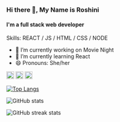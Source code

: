 
### Hi there 👋, My Name is Roshini 
#### I'm a full stack web developer 

Skills: REACT / JS / HTML / CSS / NODE

- 🔭 I’m currently working on Movie Night 
- 🌱 I’m currently learning React 
- 😄 Pronouns: She/her 


[<img src='https://cdn.jsdelivr.net/npm/simple-icons@3.0.1/icons/github.svg' alt='github' color ='white' height='20'>](https://github.com/roshnirajan1106)  [<img src='https://cdn.jsdelivr.net/npm/simple-icons@3.0.1/icons/linkedin.svg' alt='linkedin' color ='white'  height='20'>](https://www.linkedin.com/in/roshini-rajan-353505193/)  [<img src='https://cdn.jsdelivr.net/npm/simple-icons@3.0.1/icons/twitter.svg' alt='twitter' color ='white'  height='20'>](https://twitter.com/Roshnirajan5)  

[![Top Langs](https://github-readme-stats.vercel.app/api/top-langs/?username=roshnirajan1106)](https://github.com/anuraghazra/github-readme-stats)

![GitHub stats](https://github-readme-stats.vercel.app/api?username=roshnirajan1106&show_icons=true)  

![GitHub streak stats](https://github-readme-streak-stats.herokuapp.com/?user=roshnirajan1106)  


